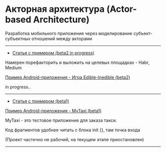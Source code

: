 # Акторная архитектура (Actor-based Architecture)
Разработка мобильного приложения через моделирование субъект-субъектных отношений между акторами

--------------------------

- [Статья с примером (beta2 in progress)](article_with_example_beta2.md)

Намерен порефакторить и выложить на целевых площадках - Habr, Medium

[Пример Android-приложения - Игра Edible-Inedible (beta2)](https://github.com/e16din/actor_based_architecture/tree/main/examples/EdibleInedibleGame)

in progress..

--------------------------

- [Статья с примером (beta1)](article_with_example_beta1.md)

[Пример Android-приложения - MyTaxi (beta1)](https://github.com/e16din/actor_based_architecture/tree/main/examples/MyTaxi)

MyTaxi - это тестовое приложение для заказа такси.

Код фрагментов удобнее читать с блока init {}, там точка входа

(Проект частично не рабочий, на текущем этапе приостановлен)

--------------------------



